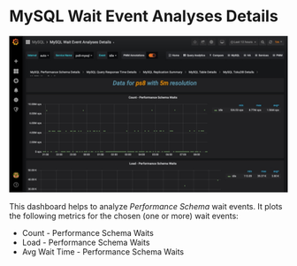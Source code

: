 # MySQL Wait Event Analyses Details

![!image](../../_images/PMM_MySQL_Wait_Event_Analyses_Details.jpg)

This dashboard helps to analyze *Performance Schema* wait events. It plots the following metrics for the chosen (one or more) wait events:

* Count - Performance Schema Waits
* Load - Performance Schema Waits
* Avg Wait Time - Performance Schema Waits
